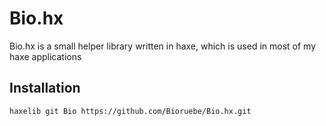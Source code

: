 # Bio.hx
Bio.hx is a small helper library written in haxe, which is used in most of my haxe applications

## Installation
`haxelib git Bio https://github.com/Bioruebe/Bio.hx.git`
